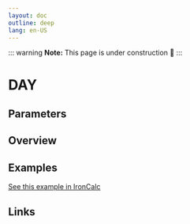 ```yaml
---
layout: doc
outline: deep
lang: en-US
---
```


::: warning
**Note:** This page is under construction 🚧
:::

# DAY

## Parameters

## Overview

## Examples

[See this example in IronCalc](https://app.ironcalc.com/?filename=day)

## Links